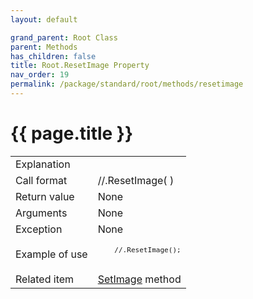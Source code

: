 ```yaml
---
layout: default

grand_parent: Root Class
parent: Methods
has_children: false
title: Root.ResetImage Property
nav_order: 19
permalink: /package/standard/root/methods/resetimage
---
```

# {{ page.title }}

<table>
  <tr>
    <td>Explanation</td>
    <td colspan="2"></td>
  </tr>
  <tr>
    <td>Call format</td>
    <td colspan="2">//.ResetImage( )</td>
  </tr>
  <tr>
    <td>Return value</td>
    <td colspan="2">None</td>
  </tr>  
  <tr>
    <td>Arguments</td>
    <td colspan="2">None</td>
  </tr>
  <tr>
    <td>Exception</td>
    <td colspan="2">None</td>
  </tr>
  <tr>
    <td>Example of use</td>
    <td colspan="2">
    <code><pre>
    //.ResetImage();
    </pre></code></td>
  </tr>
  <tr>
    <td>Related item</td>
    <td colspan="2"><a href="/package/standard/root/methods/setimage">SetImage</a> method</td>
  </tr>
</table>



